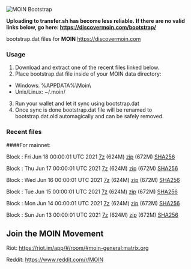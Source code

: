 ![MOIN Bootstrap](https://i.imgur.com/KjM1jMp.jpg)

**Uploading to transfer.sh has become less reliable.**
**If there are no valid links below, go here: https://discovermoin.com/bootstrap/**

bootstrap.dat files for **MOIN** https://discovermoin.com

### Usage

1. Download and extract one of the recent files linked below.
2. Place bootstrap.dat file inside of your MOIN data directory:
 - Windows: %APPDATA%\Moin\
 - Unix/Linux: ~/.moin/
3. Run your wallet and let it sync using bootstrap.dat
4. Once sync is done bootstrap.dat file will be renamed to bootstrap.dat.old automagically and can be safely removed.


### Recent files

####For mainnet:

Block : Fri Jun 18 00:00:01 UTC 2021 [7z](https://transfer.sh/1vxLzgZ/bootstrap.dat.20210618.7z) (624M) [zip](https://transfer.sh/1mfebGd/bootstrap.dat.20210618.zip) (672M) [SHA256](https://transfer.sh/1FyTnUD/sha256.txt)

Block : Thu Jun 17 00:00:01 UTC 2021 [7z](https://transfer.sh/1gIJoOE/bootstrap.dat.20210617.7z) (624M) [zip](https://transfer.sh/1Mbop1R/bootstrap.dat.20210617.zip) (672M) [SHA256](https://transfer.sh/1orWH68/sha256.txt)

Block : Wed Jun 16 00:00:01 UTC 2021 [7z](https://transfer.sh/1rfy8Uq/bootstrap.dat.20210616.7z) (624M) [zip](https://transfer.sh/1yjbMwa/bootstrap.dat.20210616.zip) (672M) [SHA256](https://transfer.sh/1h2r87P/sha256.txt)

Block : Tue Jun 15 00:00:01 UTC 2021 [7z](https://transfer.sh/4VtQ/bootstrap.dat.20210615.7z) (624M) [zip](https://transfer.sh/17fsLsQ/bootstrap.dat.20210615.zip) (672M) [SHA256](https://transfer.sh/1VeDwPT/sha256.txt)

Block : Mon Jun 14 00:00:01 UTC 2021 [7z](https://transfer.sh/1CaZUYO/bootstrap.dat.20210614.7z) (624M) [zip](https://transfer.sh/1MEar3D/bootstrap.dat.20210614.zip) (672M) [SHA256](https://transfer.sh/1RDQ9IF/sha256.txt)

Block : Sun Jun 13 00:00:01 UTC 2021 [7z](https://transfer.sh/bootstrap.dat.20210613.7z) (624M) [zip](https://transfer.sh/1mCtaTH/bootstrap.dat.20210613.zip) (672M) [SHA256](https://transfer.sh/1fhxo8Q/sha256.txt)

## Join the MOIN Movement

Riot: https://riot.im/app/#/room/#moin-general:matrix.org

Reddit: https://www.reddit.com/r/MOIN
